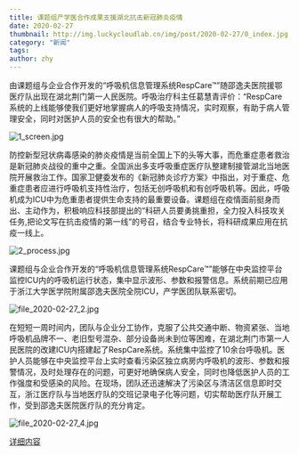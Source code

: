 ```yaml
---
title: 课题组产学医合作成果支援湖北抗击新冠肺炎疫情
date: 2020-02-27
thumbnail: http://img.luckycloudlab.cn/img/post/2020-02-27/0_index.jpg
category: "新闻"
tags:
author: zhy
---
```

由课题组与企业合作开发的“呼吸机信息管理系统RespCare™”随邵逸夫医院援鄂医疗队出现在湖北荆门第一人民医院。呼吸治疗科主任葛慧青评价：“RespCare系统的上线能够使我们更好地掌握病人的呼吸支持情况，实时观察，有助于病人管理安全，同时对医护人员的安全也有很大的帮助。”
<!--more-->

![1_screen.jpg](http://img.luckycloudlab.cn/img/post/2020-02-27/1_screen.jpg)

防控新型冠状病毒感染的肺炎疫情是当前全国上下的头等大事，而危重症患者救治是新冠肺炎战役的重中之重。全国派出多支呼吸重症医疗队整建制接管湖北当地医院开展救治工作。国家卫健委发布的《新冠肺炎诊疗方案》中指出，对于重症、危重症患者应进行呼吸机支持性治疗，包括无创呼吸机和有创呼吸机等。因此，呼吸机成为ICU中为危重患者提供生命支持的最重要设备。课题组在疫情面前挺身而出、主动作为，积极响应科技部提出的“科研人员要勇挑重担，全力投入科技攻关任务,把论文写在抗击疫情的第一线”的号召，结合专业特长，将科研成果应用在抗疫一线上。

![2_process.jpg](http://img.luckycloudlab.cn/img/post/2020-02-27/2_process.jpg)


课题组与企业合作开发的“呼吸机信息管理系统RespCare™”能够在中央监控平台监控ICU内的呼吸机运行状态，集中显示波形、参数和报警信息。系统前期已应用于浙江大学医学院附属邵逸夫医院全院ICU，产学医团队联系密切。

![file_2020-02-27_2.jpg](https://i.loli.net/2021/03/03/gAw8vs3DIhoyHdM.jpg)

在短短一周时间内，团队与企业分工协作，克服了公共交通中断、物资紧张、当地呼吸机品牌不一、老旧型号混杂、部分设备尚未到位等困难，在湖北荆门市第一人民医院的改建ICU内搭建起了RespCare系统。系统集中监控了10余台呼吸机。医护人员能够在中央监控平台上实时查看污染区独立病房内呼吸机的波形、参数和报警情况，及时处理存在的问题，可更好地确保病人安全，同时也降低医护人员的工作强度和受感染的风险。在现场，团队还迅速解决了污染区与清洁区信息即时交互，浙江医疗队与当地医疗队的交班记录电子化等问题，切实帮助医疗队开展工作，受到邵逸夫医院医疗队的充分肯定。

![file_2020-02-27_4.jpg](https://i.loli.net/2021/03/03/lG189tOy2eQwBZh.jpg)

[详细内容](https://www.zjut.edu.cn/newsDetail.jsp?id=21070)